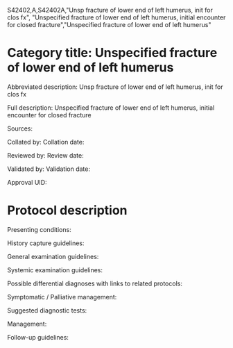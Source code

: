 S42402,A,S42402A,"Unsp fracture of lower end of left humerus, init for clos fx", "Unspecified fracture of lower end of left humerus, initial encounter for closed fracture","Unspecified fracture of lower end of left humerus"
# Category title: Unspecified fracture of lower end of left humerus

Abbreviated description: Unsp fracture of lower end of left humerus, init for clos fx

Full description: Unspecified fracture of lower end of left humerus, initial encounter for closed fracture

Sources:

Collated by:
Collation date:

Reviewed by:
Review date:

Validated by:
Validation date:

Approval UID:

# Protocol description

Presenting conditions:

History capture guidelines:

General examination guidelines:

Systemic examination guidelines:

Possible differential diagnoses with links to related protocols:

Symptomatic / Palliative management:

Suggested diagnostic tests:

Management:

Follow-up guidelines:
